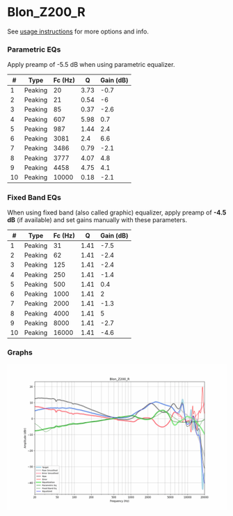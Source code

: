 # Blon_Z200_R
See [usage instructions](https://github.com/jaakkopasanen/AutoEq#usage) for more options and info.

### Parametric EQs
Apply preamp of -5.5 dB when using parametric equalizer.

|   # | Type    |   Fc (Hz) |    Q |   Gain (dB) |
|-----|---------|-----------|------|-------------|
|   1 | Peaking |        20 | 3.73 |        -0.7 |
|   2 | Peaking |        21 | 0.54 |        -6   |
|   3 | Peaking |        85 | 0.37 |        -2.6 |
|   4 | Peaking |       607 | 5.98 |         0.7 |
|   5 | Peaking |       987 | 1.44 |         2.4 |
|   6 | Peaking |      3081 | 2.4  |         6.6 |
|   7 | Peaking |      3486 | 0.79 |        -2.1 |
|   8 | Peaking |      3777 | 4.07 |         4.8 |
|   9 | Peaking |      4458 | 4.75 |         4.1 |
|  10 | Peaking |     10000 | 0.18 |        -2.1 |

### Fixed Band EQs
When using fixed band (also called graphic) equalizer, apply preamp of **-4.5 dB** (if available) and set gains manually with these parameters.

|   # | Type    |   Fc (Hz) |    Q |   Gain (dB) |
|-----|---------|-----------|------|-------------|
|   1 | Peaking |        31 | 1.41 |        -7.5 |
|   2 | Peaking |        62 | 1.41 |        -2.4 |
|   3 | Peaking |       125 | 1.41 |        -2.4 |
|   4 | Peaking |       250 | 1.41 |        -1.4 |
|   5 | Peaking |       500 | 1.41 |         0.4 |
|   6 | Peaking |      1000 | 1.41 |         2   |
|   7 | Peaking |      2000 | 1.41 |        -1.3 |
|   8 | Peaking |      4000 | 1.41 |         5   |
|   9 | Peaking |      8000 | 1.41 |        -2.7 |
|  10 | Peaking |     16000 | 1.41 |        -4.6 |

### Graphs
![](./Blon_Z200_R.png)
